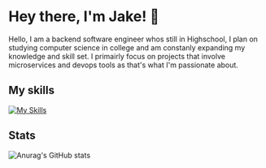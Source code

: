 # Hey there, I'm Jake! 👋

Hello, I am a backend software engineer whos still in Highschool, I plan on studying computer science in college and am constanly expanding my knowledge and skill set. I primairly focus on projects that involve microservices and devops tools as that's what I'm passionate about.
 
## My skills 
[![My Skills](https://skillicons.dev/icons?i=ts,python,go,java,postgres,redis,docker,kubernetes,discord,prometheus)](https://skillicons.dev)

## Stats
![Anurag's GitHub stats](https://github-readme-stats.vercel.app/api?username=JacobMonck&show_icons=true&theme=dracula)
